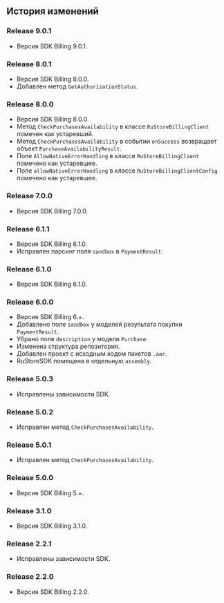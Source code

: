 ## История изменений

### Release 9.0.1
- Версия SDK Billing 9.0.1.

### Release 8.0.1
- Версия SDK Billing 8.0.0.
- Добавлен метод `GetAuthorizationStatus`.

### Release 8.0.0
- Версия SDK Billing 8.0.0.
- Метод `CheckPurchasesAvailability` в классе `RuStoreBillingClient` помечен как устаревший.
- Метод `CheckPurchasesAvailability` в событии `onSuccess` возвращает объект `PurchaseAvailabilityResult`.
- Поле `AllowNativeErrorHandling` в классе `RuStoreBillingClient` помечено как устаревшее.
- Поле `allowNativeErrorHandling` в классе `RuStoreBillingClientConfig` помечено как устаревшее.

### Release 7.0.0
- Версия SDK Billing 7.0.0.

### Release 6.1.1
- Версия SDK Billing 6.1.0.
- Исправлен парсинг поля `sandbox` в `PaymentResult`.

### Release 6.1.0
- Версия SDK Billing 6.1.0.

### Release 6.0.0
- Версия SDK Billing 6.+.
- Добавлено поле `sandbox` у моделей результата покупки `PaymentResult`.
- Убрано поле `description` у модели `Purchase`.
- Изменена структура репозитория.
- Добавлен проект с исходным кодом пакетов `.aar`.
- RuStoreSDK помещена в отдельную `assembly`.

### Release 5.0.3
- Исправлены зависимости SDK.

### Release 5.0.2
- Исправлен метод `CheckPurchasesAvailability`.

### Release 5.0.1
- Исправлен метод `CheckPurchasesAvailability`.

### Release 5.0.0
- Версия SDK Billing 5.+.

### Release 3.1.0
- Версия SDK Billing 3.1.0.

### Release 2.2.1
- Исправлены зависимости SDK.

### Release 2.2.0
- Версия SDK Billing 2.2.0.
